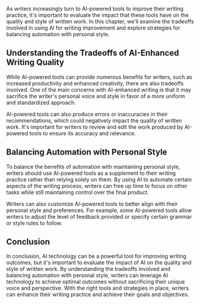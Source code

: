 
As writers increasingly turn to AI-powered tools to improve their writing practice, it's important to evaluate the impact that these tools have on the quality and style of written work. In this chapter, we'll examine the tradeoffs involved in using AI for writing improvement and explore strategies for balancing automation with personal style.

Understanding the Tradeoffs of AI-Enhanced Writing Quality
----------------------------------------------------------

While AI-powered tools can provide numerous benefits for writers, such as increased productivity and enhanced creativity, there are also tradeoffs involved. One of the main concerns with AI-enhanced writing is that it may sacrifice the writer's personal voice and style in favor of a more uniform and standardized approach.

AI-powered tools can also produce errors or inaccuracies in their recommendations, which could negatively impact the quality of written work. It's important for writers to review and edit the work produced by AI-powered tools to ensure its accuracy and relevance.

Balancing Automation with Personal Style
----------------------------------------

To balance the benefits of automation with maintaining personal style, writers should use AI-powered tools as a supplement to their writing practice rather than relying solely on them. By using AI to automate certain aspects of the writing process, writers can free up time to focus on other tasks while still maintaining control over the final product.

Writers can also customize AI-powered tools to better align with their personal style and preferences. For example, some AI-powered tools allow writers to adjust the level of feedback provided or specify certain grammar or style rules to follow.

Conclusion
----------

In conclusion, AI technology can be a powerful tool for improving writing outcomes, but it's important to evaluate the impact of AI on the quality and style of written work. By understanding the tradeoffs involved and balancing automation with personal style, writers can leverage AI technology to achieve optimal outcomes without sacrificing their unique voice and perspective. With the right tools and strategies in place, writers can enhance their writing practice and achieve their goals and objectives.
